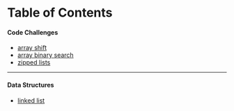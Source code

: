 # Table of Contents

#### Code Challenges
* [array shift](code-challenges/ArrayShift)
* [array binary search](code-challenges/BinarySearch)
* [zipped lists](code-challenges/LLZip)

---
#### Data Structures
* [linked list](data-structures/LinkedList)